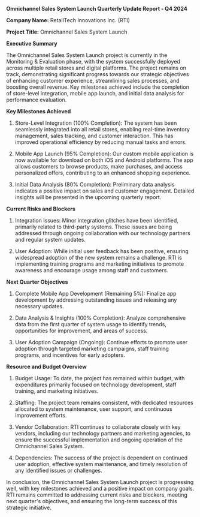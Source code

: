  **Omnichannel Sales System Launch Quarterly Update Report - Q4 2024**

**Company Name:** RetailTech Innovations Inc. (RTI)

**Project Title:** Omnichannel Sales System Launch

**Executive Summary**

The Omnichannel Sales System Launch project is currently in the Monitoring & Evaluation phase, with the system successfully deployed across multiple retail stores and digital platforms. The project remains on track, demonstrating significant progress towards our strategic objectives of enhancing customer experience, streamlining sales processes, and boosting overall revenue. Key milestones achieved include the completion of store-level integration, mobile app launch, and initial data analysis for performance evaluation.

**Key Milestones Achieved**

1. Store-Level Integration (100% Completion): The system has been seamlessly integrated into all retail stores, enabling real-time inventory management, sales tracking, and customer interaction. This has improved operational efficiency by reducing manual tasks and errors.

2. Mobile App Launch (95% Completion): Our custom mobile application is now available for download on both iOS and Android platforms. The app allows customers to browse products, make purchases, and access personalized offers, contributing to an enhanced shopping experience.

3. Initial Data Analysis (80% Completion): Preliminary data analysis indicates a positive impact on sales and customer engagement. Detailed insights will be presented in the upcoming quarterly report.

**Current Risks and Blockers**

1. Integration Issues: Minor integration glitches have been identified, primarily related to third-party systems. These issues are being addressed through ongoing collaboration with our technology partners and regular system updates.

2. User Adoption: While initial user feedback has been positive, ensuring widespread adoption of the new system remains a challenge. RTI is implementing training programs and marketing initiatives to promote awareness and encourage usage among staff and customers.

**Next Quarter Objectives**

1. Complete Mobile App Development (Remaining 5%): Finalize app development by addressing outstanding issues and releasing any necessary updates.

2. Data Analysis & Insights (100% Completion): Analyze comprehensive data from the first quarter of system usage to identify trends, opportunities for improvement, and areas of success.

3. User Adoption Campaign (Ongoing): Continue efforts to promote user adoption through targeted marketing campaigns, staff training programs, and incentives for early adopters.

**Resource and Budget Overview**

1. Budget Usage: To date, the project has remained within budget, with expenditures primarily focused on technology development, staff training, and marketing initiatives.

2. Staffing: The project team remains consistent, with dedicated resources allocated to system maintenance, user support, and continuous improvement efforts.

3. Vendor Collaboration: RTI continues to collaborate closely with key vendors, including our technology partners and marketing agencies, to ensure the successful implementation and ongoing operation of the Omnichannel Sales System.

4. Dependencies: The success of the project is dependent on continued user adoption, effective system maintenance, and timely resolution of any identified issues or challenges.

In conclusion, the Omnichannel Sales System Launch project is progressing well, with key milestones achieved and a positive impact on company goals. RTI remains committed to addressing current risks and blockers, meeting next quarter's objectives, and ensuring the long-term success of this strategic initiative.